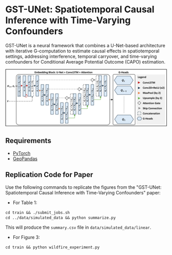 # GST-UNet: Spatiotemporal Causal Inference with Time-Varying Confounders

GST-UNet is a neural framework that combines a U-Net-based architecture with iterative G-computation to estimate causal effects in spatiotemporal settings, addressing interference, temporal carryover, and time-varying confounders for Conditional Average Potential Outcome (CAPO) estimation.

![GST-UNet Architecture](figures/GSTUNet_Architecture.jpg)

## Requirements

* [PyTorch](https://pytorch.org/)
* [GeoPandas](https://geopandas.org/)

## Replication Code for Paper

Use the following commands to replicate the figures from the "GST-UNet: Spatiotemporal Causal Inference with Time-Varying Confounders" paper:

* For Table 1: 

```
cd train && ./submit_jobs.sh
cd ../data/simulated_data && python summarize.py
```
This will produce the ```summary.csv``` file in ```data/simulated_data/linear```.
* For Figure 3:
```
cd train && python wildfire_experiment.py
```